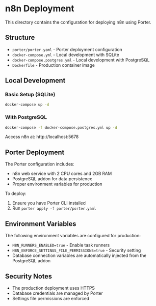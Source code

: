 # n8n Deployment

This directory contains the configuration for deploying n8n using Porter.

## Structure

- `porter/porter.yaml` - Porter deployment configuration
- `docker-compose.yml` - Local development with SQLite
- `docker-compose.postgres.yml` - Local development with PostgreSQL
- `Dockerfile` - Production container image

## Local Development

### Basic Setup (SQLite)
```bash
docker-compose up -d
```

### With PostgreSQL
```bash
docker-compose -f docker-compose.postgres.yml up -d
```

Access n8n at: http://localhost:5678

## Porter Deployment

The Porter configuration includes:
- n8n web service with 2 CPU cores and 2GB RAM
- PostgreSQL addon for data persistence
- Proper environment variables for production

To deploy:
1. Ensure you have Porter CLI installed
2. Run `porter apply -f porter/porter.yaml`

## Environment Variables

The following environment variables are configured for production:
- `N8N_RUNNERS_ENABLED=true` - Enable task runners
- `N8N_ENFORCE_SETTINGS_FILE_PERMISSIONS=true` - Security setting
- Database connection variables are automatically injected from the PostgreSQL addon

## Security Notes

- The production deployment uses HTTPS
- Database credentials are managed by Porter
- Settings file permissions are enforced
